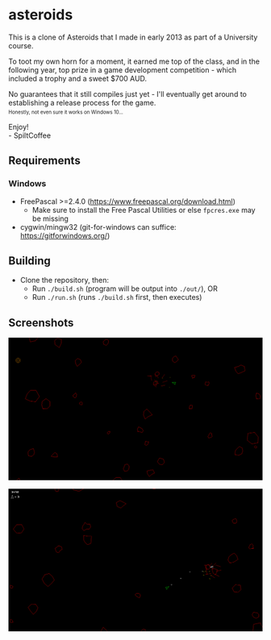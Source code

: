 # asteroids

This is a clone of Asteroids that I made in early 2013 as part of a University course.

To toot my own horn for a moment, it earned me top of the class, and in the following year, top prize in a game development competition - which included a trophy and a sweet $700 AUD.

No guarantees that it still compiles just yet - I'll eventually get around to establishing a release process for the game.\
<small><small>Honestly, not even sure it works on Windows 10...</small></small>

Enjoy!\
\- SpiltCoffee

## Requirements

### Windows

- FreePascal >=2.4.0 (https://www.freepascal.org/download.html)
  - Make sure to install the Free Pascal Utilities or else `fpcres.exe` may be missing
- cygwin/mingw32 (git-for-windows can suffice: https://gitforwindows.org/)

## Building

- Clone the repository, then:
  - Run `./build.sh` (program will be output into `./out/`), OR
  - Run `./run.sh` (runs `./build.sh` first, then executes)

## Screenshots

![Asteroids Screenshot #1](Artwork/Asteroids!.png)

![Asteroids Screenshot #2](Artwork/Asteroids!2.png)
